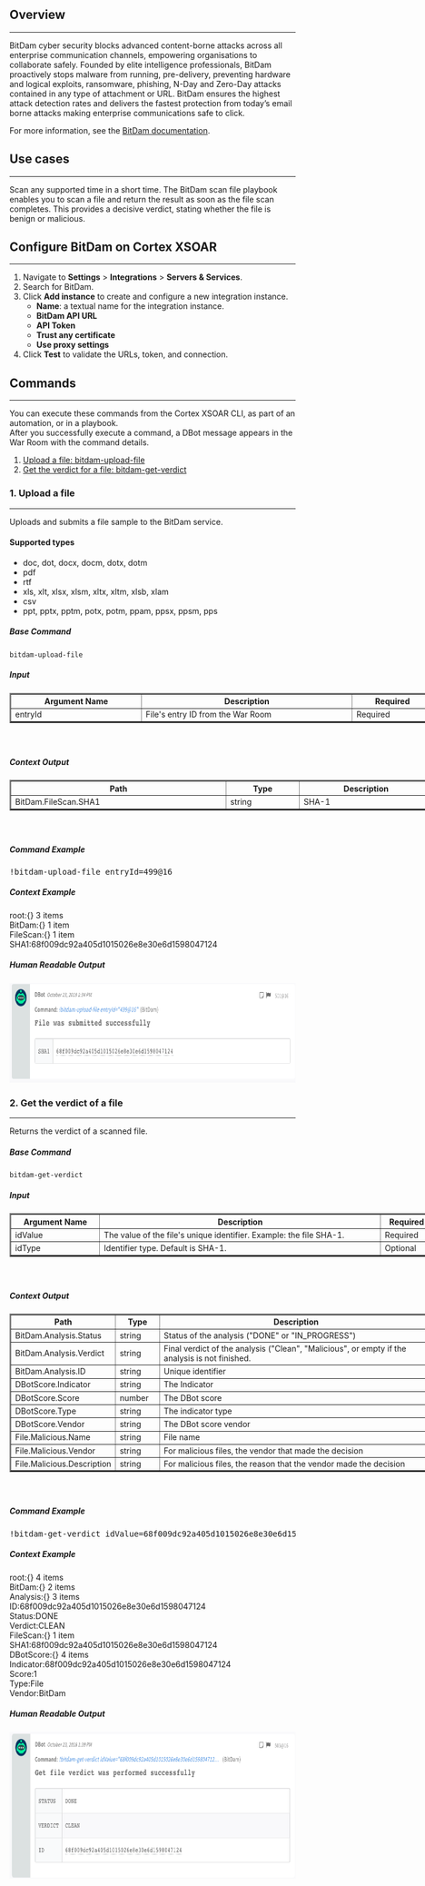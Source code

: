 <!-- HTML_DOC -->
<h2>Overview</h2>
<hr>
<p>BitDam cyber security blocks advanced content-borne attacks across all enterprise communication channels, empowering organisations to collaborate safely. Founded by elite intelligence professionals, BitDam proactively stops malware from running, pre-delivery, preventing hardware and logical exploits, ransomware, phishing, N-Day and Zero-Day attacks contained in any type of attachment or URL. BitDam ensures the highest attack detection rates and delivers the fastest protection from today’s email borne attacks making enterprise communications safe to click.</p>
<p>For more information, see the <a href="https://cloud.bitdam.com/api/v1.0/ui/" target="_blank" rel="noopener">BitDam documentation</a>.</p>
<h2>Use cases</h2>
<hr>
<p>Scan any supported time in a short time. The BitDam scan file playbook enables you to scan a file and return the result as soon as the file scan completes. This provides a decisive verdict, stating whether the file is benign or malicious.</p>
<h2>Configure BitDam on Cortex XSOAR</h2>
<hr>
<ol>
<li>Navigate to <strong>Settings</strong> &gt; <strong>Integrations</strong> &gt; <strong>Servers &amp; Services</strong>.</li>
<li>Search for BitDam.</li>
<li>Click <strong>Add instance</strong> to create and configure a new integration instance.<br>
<ul>
<li>
<strong>Name</strong>: a textual name for the integration instance.</li>
<li><strong>BitDam API URL</strong></li>
<li><strong>API Token</strong></li>
<li><strong>Trust any certificate</strong></li>
<li><strong>Use proxy settings</strong></li>
</ul>
</li>
<li>Click <strong>Test</strong> to validate the URLs, token, and connection.</li>
</ol>
<h2>Commands</h2>
<hr>
<p>You can execute these commands from the Cortex XSOAR CLI, as part of an automation, or in a playbook.<br>After you successfully execute a command, a DBot message appears in the War Room with the command details.</p>
<ol>
<li><a href="#h_92944668351540898353940">Upload a file: bitdam-upload-file</a></li>
<li><a href="#h_56122540381540898358695">Get the verdict for a file: bitdam-get-verdict</a></li>
</ol>
<h3 id="h_92944668351540898353940">1. Upload a file</h3>
<hr>
<p>Uploads and submits a file sample to the BitDam service.</p>
<h4>Supported types</h4>
<ul>
<li>doc, dot, docx, docm, dotx, dotm</li>
<li>pdf</li>
<li>rtf</li>
<li>xls, xlt, xlsx, xlsm, xltx, xltm, xlsb, xlam</li>
<li>csv</li>
<li>ppt, pptx, pptm, potx, potm, ppam, ppsx, ppsm, pps</li>
</ul>
<h5>Base Command</h5>
<pre><code>bitdam-upload-file</code></pre>
<h5>Input</h5>
<table style="width: 748px;" border="2" cellpadding="6">
<thead>
<tr>
<th style="width: 218px;"><strong>Argument Name</strong></th>
<th style="width: 362px;"><strong>Description</strong></th>
<th style="width: 128px;"><strong>Required</strong></th>
</tr>
</thead>
<tbody>
<tr>
<td style="width: 218px;">entryId</td>
<td style="width: 362px;">File's entry ID from the War Room</td>
<td style="width: 128px;">Required</td>
</tr>
</tbody>
</table>
<h5> </h5>
<h5>Context Output</h5>
<table style="width: 748px;" border="2" cellpadding="6">
<thead>
<tr>
<th style="width: 369px;"><strong>Path</strong></th>
<th style="width: 116px;"><strong>Type</strong></th>
<th style="width: 223px;"><strong>Description</strong></th>
</tr>
</thead>
<tbody>
<tr>
<td style="width: 369px;">BitDam.FileScan.SHA1</td>
<td style="width: 116px;">string</td>
<td style="width: 223px;">SHA-1</td>
</tr>
</tbody>
</table>
<h5> </h5>
<h5>Command Example</h5>
<pre>!bitdam-upload-file entryId=499@16</pre>
<h5>Context Example</h5>
<p>root:{} 3 items<br>BitDam:{} 1 item<br>FileScan:{} 1 item<br>SHA1:68f009dc92a405d1015026e8e30e6d1598047124</p>
<h5>Human Readable Output</h5>
<p><a href="https://user-images.githubusercontent.com/12241410/47354978-daf39580-d6c8-11e8-9b26-7919dbdc7d4a.png" target="_blank" rel="noopener noreferrer"><img src="../../doc_files/47354978-daf39580-d6c8-11e8-9b26-7919dbdc7d4a.png" alt="image" width="751" height="175"></a></p>
<h3 id="h_56122540381540898358695">2. Get the verdict of a file</h3>
<hr>
<p>Returns the verdict of a scanned file.</p>
<h5>Base Command</h5>
<pre><code>bitdam-get-verdict</code></pre>
<h5>Input</h5>
<table style="width: 748px;" border="2" cellpadding="6">
<thead>
<tr>
<th style="width: 143px;"><strong>Argument Name</strong></th>
<th style="width: 488px;"><strong>Description</strong></th>
<th style="width: 77px;"><strong>Required</strong></th>
</tr>
</thead>
<tbody>
<tr>
<td style="width: 143px;">idValue</td>
<td style="width: 488px;">The value of the file's unique identifier. Example: the file SHA-1.</td>
<td style="width: 77px;">Required</td>
</tr>
<tr>
<td style="width: 143px;">idType</td>
<td style="width: 488px;">Identifier type. Default is SHA-1.</td>
<td style="width: 77px;">Optional</td>
</tr>
</tbody>
</table>
<h5> </h5>
<h5>Context Output</h5>
<table style="width: 748px;" border="2" cellpadding="6">
<thead>
<tr>
<th style="width: 169px;"><strong>Path</strong></th>
<th style="width: 63px;"><strong>Type</strong></th>
<th style="width: 476px;"><strong>Description</strong></th>
</tr>
</thead>
<tbody>
<tr>
<td style="width: 169px;">BitDam.Analysis.Status</td>
<td style="width: 63px;">string</td>
<td style="width: 476px;">Status of the analysis ("DONE" or "IN_PROGRESS")</td>
</tr>
<tr>
<td style="width: 169px;">BitDam.Analysis.Verdict</td>
<td style="width: 63px;">string</td>
<td style="width: 476px;">Final verdict of the analysis ("Clean", "Malicious", or empty if the analysis is not finished.</td>
</tr>
<tr>
<td style="width: 169px;">BitDam.Analysis.ID</td>
<td style="width: 63px;">string</td>
<td style="width: 476px;">Unique identifier</td>
</tr>
<tr>
<td style="width: 169px;">DBotScore.Indicator</td>
<td style="width: 63px;">string</td>
<td style="width: 476px;">The Indicator</td>
</tr>
<tr>
<td style="width: 169px;">DBotScore.Score</td>
<td style="width: 63px;">number</td>
<td style="width: 476px;">The DBot score</td>
</tr>
<tr>
<td style="width: 169px;">DBotScore.Type</td>
<td style="width: 63px;">string</td>
<td style="width: 476px;">The indicator type</td>
</tr>
<tr>
<td style="width: 169px;">DBotScore.Vendor</td>
<td style="width: 63px;">string</td>
<td style="width: 476px;">The DBot score vendor</td>
</tr>
<tr>
<td style="width: 169px;">File.Malicious.Name</td>
<td style="width: 63px;">string</td>
<td style="width: 476px;">File name</td>
</tr>
<tr>
<td style="width: 169px;">File.Malicious.Vendor</td>
<td style="width: 63px;">string</td>
<td style="width: 476px;">For malicious files, the vendor that made the decision</td>
</tr>
<tr>
<td style="width: 169px;">File.Malicious.Description</td>
<td style="width: 63px;">string</td>
<td style="width: 476px;">For malicious files, the reason that the vendor made the decision</td>
</tr>
</tbody>
</table>
<h5> </h5>
<h5>Command Example</h5>
<pre>!bitdam-get-verdict idValue=68f009dc92a405d1015026e8e30e6d1598047124</pre>
<h5>Context Example</h5>
<p>root:{} 4 items<br>BitDam:{} 2 items<br>Analysis:{} 3 items<br>ID:68f009dc92a405d1015026e8e30e6d1598047124<br>Status:DONE<br>Verdict:CLEAN<br>FileScan:{} 1 item<br>SHA1:68f009dc92a405d1015026e8e30e6d1598047124<br>DBotScore:{} 4 items<br>Indicator:68f009dc92a405d1015026e8e30e6d1598047124<br>Score:1<br>Type:File<br>Vendor:BitDam</p>
<h5>Human Readable Output</h5>
<p><a href="https://user-images.githubusercontent.com/12241410/47355146-4473a400-d6c9-11e8-8ded-a3f99e31ddb7.png" target="_blank" rel="noopener noreferrer"><img src="../../doc_files/47355146-4473a400-d6c9-11e8-8ded-a3f99e31ddb7.png" alt="image" width="752" height="258"></a></p>